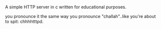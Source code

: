 A simple HTTP server in c written for educational purposes.

you pronounce it the same way you pronounce "challah"..like you're about to
spit: chhhhtttpd.
